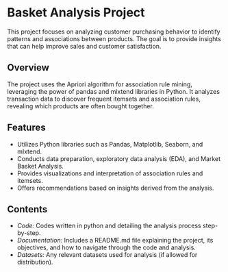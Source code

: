 
# Basket Analysis Project

This project focuses on analyzing customer purchasing behavior to identify patterns and associations between products. The goal is to provide insights that can help improve sales and customer satisfaction.

## Overview

The project uses the Apriori algorithm for association rule mining, leveraging the power of pandas and mlxtend libraries in Python. It analyzes transaction data to discover frequent itemsets and association rules, revealing which products are often bought together.

## Features
- Utilizes Python libraries such as Pandas, Matplotlib, Seaborn, and mlxtend.
- Conducts data preparation, exploratory data analysis (EDA), and Market Basket Analysis.
- Provides visualizations and interpretation of association rules and itemsets.
- Offers recommendations based on insights derived from the analysis.

## Contents
- *Code:* Codes written in python and detailing the analysis process step-by-step.
- *Documentation:* Includes a README.md file explaining the project, its objectives, and how to navigate through the code and analysis.
- *Datasets:* Any relevant datasets used for analysis (if allowed for distribution).


